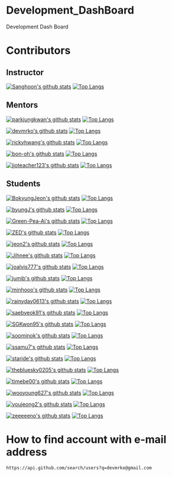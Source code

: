 # Development_DashBoard
Development Dash Board

# Contributors

## Instructor
[![Sanghoon's github stats](https://github-readme-stats.vercel.app/api?username=silenc3502&theme=react&show_icons=true)](https://github.com/embedded-bitai/Mercenary)
[![Top Langs](https://github-readme-stats.vercel.app/api/top-langs/?username=silenc3502)](https://github.com/embedded-bitai/Mercenary)

## Mentors
[![parkjungkwan's github stats](https://github-readme-stats.vercel.app/api?username=parkjungkwan&theme=react&show_icons=true)](https://github.com/embedded-bitai/Mercenary)
[![Top Langs](https://github-readme-stats.vercel.app/api/top-langs/?username=parkjungkwan)](https://github.com/embedded-bitai/Mercenary)

[![devmrko's github stats](https://github-readme-stats.vercel.app/api?username=devmrko&theme=react&show_icons=true)](https://github.com/embedded-bitai/Mercenary)
[![Top Langs](https://github-readme-stats.vercel.app/api/top-langs/?username=devmrko)](https://github.com/embedded-bitai/Mercenary)

[![rickyhwang's github stats](https://github-readme-stats.vercel.app/api?username=rickyhwang&theme=react&show_icons=true)](https://github.com/embedded-bitai/Mercenary)
[![Top Langs](https://github-readme-stats.vercel.app/api/top-langs/?username=rickyhwang)](https://github.com/embedded-bitai/Mercenary)

[![bon-oh's github stats](https://github-readme-stats.vercel.app/api?username=bon-oh&theme=react&show_icons=true)](https://github.com/embedded-bitai/Mercenary)
[![Top Langs](https://github-readme-stats.vercel.app/api/top-langs/?username=bon-oh)](https://github.com/embedded-bitai/Mercenary)

[![jjoteacher123's github stats](https://github-readme-stats.vercel.app/api?username=honghyuncho&theme=react&show_icons=true)](https://github.com/embedded-bitai/Mercenary)
[![Top Langs](https://github-readme-stats.vercel.app/api/top-langs/?username=honghyuncho)](https://github.com/embedded-bitai/Mercenary)

## Students
[![BokyungJeon's github stats](https://github-readme-stats.vercel.app/api?username=BokyungJeon&theme=react&show_icons=true)](https://github.com/embedded-bitai/Mercenary)
[![Top Langs](https://github-readme-stats.vercel.app/api/top-langs/?username=BokyungJeon)](https://github.com/embedded-bitai/Mercenary)

[![byungJ's github stats](https://github-readme-stats.vercel.app/api?username=byungJ&theme=react&show_icons=true)](https://github.com/embedded-bitai/Mercenary)
[![Top Langs](https://github-readme-stats.vercel.app/api/top-langs/?username=byungJ)](https://github.com/embedded-bitai/Mercenary)

[![Green-Pea-Ai's github stats](https://github-readme-stats.vercel.app/api?username=Green-Pea-Ai&theme=react&show_icons=true)](https://github.com/embedded-bitai/Mercenary)
[![Top Langs](https://github-readme-stats.vercel.app/api/top-langs/?username=Green-Pea-Ai)](https://github.com/embedded-bitai/Mercenary)

[![ZED's github stats](https://github-readme-stats.vercel.app/api?username=ZED&theme=react&show_icons=true)](https://github.com/embedded-bitai/Mercenary)
[![Top Langs](https://github-readme-stats.vercel.app/api/top-langs/?username=ZED)](https://github.com/embedded-bitai/Mercenary)

[![jeon2's github stats](https://github-readme-stats.vercel.app/api?username=jeon2&theme=react&show_icons=true)](https://github.com/embedded-bitai/Mercenary)
[![Top Langs](https://github-readme-stats.vercel.app/api/top-langs/?username=jeon2)](https://github.com/embedded-bitai/Mercenary)

[![Jihnee's github stats](https://github-readme-stats.vercel.app/api?username=Jihnee&theme=react&show_icons=true)](https://github.com/embedded-bitai/Mercenary)
[![Top Langs](https://github-readme-stats.vercel.app/api/top-langs/?username=Jihnee)](https://github.com/embedded-bitai/Mercenary)

[![joalvis777's github stats](https://github-readme-stats.vercel.app/api?username=joalvis777&theme=react&show_icons=true)](https://github.com/embedded-bitai/Mercenary)
[![Top Langs](https://github-readme-stats.vercel.app/api/top-langs/?username=joalvis777)](https://github.com/embedded-bitai/Mercenary)

[![jumib's github stats](https://github-readme-stats.vercel.app/api?username=jumib&theme=react&show_icons=true)](https://github.com/embedded-bitai/Mercenary)
[![Top Langs](https://github-readme-stats.vercel.app/api/top-langs/?username=jumib)](https://github.com/embedded-bitai/Mercenary)

[![minhooo's github stats](https://github-readme-stats.vercel.app/api?username=minhooo&theme=react&show_icons=true)](https://github.com/embedded-bitai/Mercenary)
[![Top Langs](https://github-readme-stats.vercel.app/api/top-langs/?username=minhooo)](https://github.com/embedded-bitai/Mercenary)

[![rainyday0613's github stats](https://github-readme-stats.vercel.app/api?username=rainyday0613&theme=react&show_icons=true)](https://github.com/embedded-bitai/Mercenary)
[![Top Langs](https://github-readme-stats.vercel.app/api/top-langs/?username=rainyday0613)](https://github.com/embedded-bitai/Mercenary)

[![saebyeok91's github stats](https://github-readme-stats.vercel.app/api?username=saebyeok91&theme=react&show_icons=true)](https://github.com/embedded-bitai/Mercenary)
[![Top Langs](https://github-readme-stats.vercel.app/api/top-langs/?username=saebyeok91)](https://github.com/embedded-bitai/Mercenary)

[![SGKwon95's github stats](https://github-readme-stats.vercel.app/api?username=SGKwon95&theme=react&show_icons=true)](https://github.com/embedded-bitai/Mercenary)
[![Top Langs](https://github-readme-stats.vercel.app/api/top-langs/?username=SGKwon95)](https://github.com/embedded-bitai/Mercenary)

[![soominok's github stats](https://github-readme-stats.vercel.app/api?username=soominok&theme=react&show_icons=true)](https://github.com/embedded-bitai/Mercenary)
[![Top Langs](https://github-readme-stats.vercel.app/api/top-langs/?username=soominok)](https://github.com/embedded-bitai/Mercenary)

[![ssamu7's github stats](https://github-readme-stats.vercel.app/api?username=ssamu7&theme=react&show_icons=true)](https://github.com/embedded-bitai/Mercenary)
[![Top Langs](https://github-readme-stats.vercel.app/api/top-langs/?username=ssamu7)](https://github.com/embedded-bitai/Mercenary)

[![staride's github stats](https://github-readme-stats.vercel.app/api?username=staride&theme=react&show_icons=true)](https://github.com/embedded-bitai/Mercenary)
[![Top Langs](https://github-readme-stats.vercel.app/api/top-langs/?username=staride)](https://github.com/embedded-bitai/Mercenary)

[![thebluesky0205's github stats](https://github-readme-stats.vercel.app/api?username=thebluesky0205&theme=react&show_icons=true)](https://github.com/embedded-bitai/Mercenary)
[![Top Langs](https://github-readme-stats.vercel.app/api/top-langs/?username=thebluesky0205)](https://github.com/embedded-bitai/Mercenary)

[![timebe00's github stats](https://github-readme-stats.vercel.app/api?username=timebe00&theme=react&show_icons=true)](https://github.com/embedded-bitai/Mercenary)
[![Top Langs](https://github-readme-stats.vercel.app/api/top-langs/?username=timebe00)](https://github.com/embedded-bitai/Mercenary)

[![wooyoung627's github stats](https://github-readme-stats.vercel.app/api?username=wooyoung627&theme=react&show_icons=true)](https://github.com/embedded-bitai/Mercenary)
[![Top Langs](https://github-readme-stats.vercel.app/api/top-langs/?username=wooyoung627)](https://github.com/embedded-bitai/Mercenary)

[![youjeong2's github stats](https://github-readme-stats.vercel.app/api?username=youjeong2&theme=react&show_icons=true)](https://github.com/embedded-bitai/Mercenary)
[![Top Langs](https://github-readme-stats.vercel.app/api/top-langs/?username=youjeong2)](https://github.com/embedded-bitai/Mercenary)

[![zeeeeeno's github stats](https://github-readme-stats.vercel.app/api?username=zeeeeeno&theme=react&show_icons=true)](https://github.com/embedded-bitai/Mercenary)
[![Top Langs](https://github-readme-stats.vercel.app/api/top-langs/?username=zeeeeeno)](https://github.com/embedded-bitai/Mercenary)

# How to find account with e-mail address  

```make
https://api.github.com/search/users?q=devmrko@gmail.com
```
